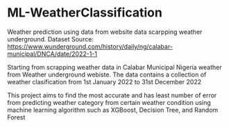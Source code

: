 # ML-WeatherClassification
Weather prediction using data from website data scarpping weather underground.
Dataset Source: https://www.wunderground.com/history/daily/ng/calabar-municipal/DNCA/date/2022-1-1

Starting from scrapping weather data in Calabar Municipal Nigeria weather from Weather underground webiste. The data contains a collection of weather clasification from 1st January 2022 to 31st December 2022

This project aims to find the most accurate and has least number of error from predicting weather category from certain weather condition using machine learning algorithm such as XGBoost, Decision Tree, and Random Forest
